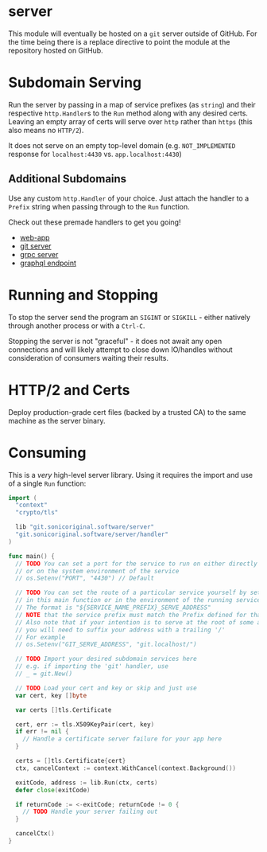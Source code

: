# server

This module will eventually be hosted on a `git` server outside of GitHub. For the time being there is a replace directive to point the module at the repository hosted on GitHub.

# Subdomain Serving

Run the server by passing in a map of service prefixes (as `string`) and their respective `http.Handler`s to the `Run` method along with any desired certs. Leaving an empty array of certs will serve over `http` rather than `https` (this also means no `HTTP/2`).

It does not serve on an empty top-level domain (e.g. `NOT_IMPLEMENTED` response for `localhost:4430` vs. `app.localhost:4430`)

## Additional Subdomains

Use any custom `http.Handler` of your choice. Just attach the handler to a `Prefix` string when passing through to the `Run` function.

Check out these premade handlers to get you going!

- [web-app](https://github.com/SonicOriginalSoftware/server-routes-app)
- [git server](https://github.com/SonicOriginalSoftware/server-routes-git)
- [grpc server](https://github.com/SonicOriginalSoftware/server-routes-grpc)
- [graphql endpoint](https://github.com/SonicOriginalSoftware/server-routes-graphql)

# Running and Stopping

To stop the server send the program an `SIGINT` or `SIGKILL` - either natively through another process or with a `Ctrl-C`.

Stopping the server is not "graceful" - it does not await any open connections and will likely attempt to close down IO/handles without consideration of consumers waiting their results.

# HTTP/2 and Certs

Deploy production-grade cert files (backed by a trusted CA) to the same machine as the server binary.

# Consuming

This is a _very_ high-level server library. Using it requires the import and use of a single `Run` function:

```go
import (
  "context"
  "crypto/tls"

  lib "git.sonicoriginal.software/server"
  "git.sonicoriginal.software/server/handler"
)

func main() {
  // TODO You can set a port for the service to run on either directly in your main function
  // or on the system environment of the service
  // os.Setenv("PORT", "4430") // Default

  // TODO You can set the route of a particular service yourself by setting an environment variable
  // in this main function or in the environment of the running service
  // The format is "${SERVICE_NAME_PREFIX}_SERVE_ADDRESS"
  // NOTE that the service prefix must match the Prefix defined for that service in its Handler declaration
  // Also note that if your intention is to serve at the root of some address
  // you will need to suffix your address with a trailing '/'
  // For example
  // os.Setenv("GIT_SERVE_ADDRESS", "git.localhost/")

  // TODO Import your desired subdomain services here
  // e.g. if importing the 'git' handler, use
  // _ = git.New()

  // TODO Load your cert and key or skip and just use
  var cert, key []byte

  var certs []tls.Certificate

  cert, err := tls.X509KeyPair(cert, key)
  if err != nil {
    // Handle a certificate server failure for your app here
  }

  certs = []tls.Certificate{cert}
  ctx, cancelContext := context.WithCancel(context.Background())

  exitCode, address := lib.Run(ctx, certs)
  defer close(exitCode)

  if returnCode := <-exitCode; returnCode != 0 {
    // TODO Handle your server failing out
  }

  cancelCtx()
}
```

